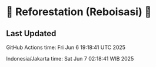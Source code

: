 
# 🌳 Reforestation (Reboisasi) 🌲

## Last Updated

GitHub Actions time: Fri Jun  6 19:18:41 UTC 2025

Indonesia/Jakarta time: Sat Jun  7 02:18:41 WIB 2025
